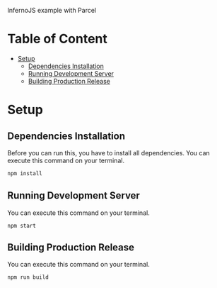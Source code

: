 InfernoJS example with Parcel

# Table of Content
* [Setup](https://github.com/hadihammurabi/example-infernojs#setup)
  * [Dependencies Installation](https://github.com/hadihammurabi/example-infernojs#dependencies-installation)
  * [Running Development Server](https://github.com/hadihammurabi/example-infernojs#running-development-server)
  * [Building Production Release](https://github.com/hadihammurabi/example-infernojs#building-production-release)

# Setup
## Dependencies Installation
Before you can run this, you have to install all dependencies.
You can execute this command on your terminal.
```bash
npm install
```

## Running Development Server
You can execute this command on your terminal.
```
npm start
```

## Building Production Release
You can execute this command on your terminal.
```
npm run build
```
